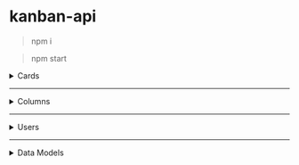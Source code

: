 # kanban-api

> npm i

> npm start


<details>
<summary>Cards</summary> 

#### Card  `localhost:3001/Card/`

##### method: GET

response:

```json
{ "status": "success", "message": Card }
```

##### method: PUT

request:

```json
{
  "text": string,
  "columnId": number,
  "userId": number
}
```

response:

```json
{ "status": "success", "message": Card }
```

##### method: POST

request:

```json
{
  "id": number,
  "text": string,
  "columnId": number,
  "userId": number
}
```

response:

```json
{ "status": "success", "message": Card[] }
```

##### method: DELETE

request:

```json
{
  "id": number
}
```

response:

```json
{ "status": "success" }
```

</details>

---

<details>
<summary>Columns</summary> 

####  columns  `localhost:3001/column/`

##### method: GET

response:

```json
{ "status": "success", "message": Column[] }
```

##### method: PUT

request:

```json
{
  "name": string
}
```

response:

```json
{ "status": "success", "message": Column }
```

##### method: POST

request:

```json
{
  "id": number,
  "name": string
}
```

response:

```json
{ "status": "success", "message": Column }
```

##### method: DELETE

request:

```json
{
  "id": number
}
```

response:

```json
{ "status": "success" }
```

</details>

---

<details>
<summary>Users</summary> 

####  users  `localhost:3001/user/`

##### method: GET

response:

```json
{ "status": "success", "message": User[] }
```

##### method: PUT

request:

```json
{
  "login": string
}
```

response:

```json
{ "status": "success", "message": User }
```

##### method: POST

request:

```json
{
  "id": number,
  "login": string
}
```

response:

```json
{ "status": "success", "message": User }
```

##### method: DELETE

request:

```json
{
  "id": number
}
```

response:

```json
{ "status": "success" }
```

</details>

---

<details>
<summary>Data Models</summary>

#### User

```json
{
  "id": number,
  "login": string
}
```

#### Card

```json
{
  "id": number,
  "text": string,
  "userId": number,
  "columnId": number
}
```

#### column

```json
{
  "id": number,
  "name": string
}
```

</details>

